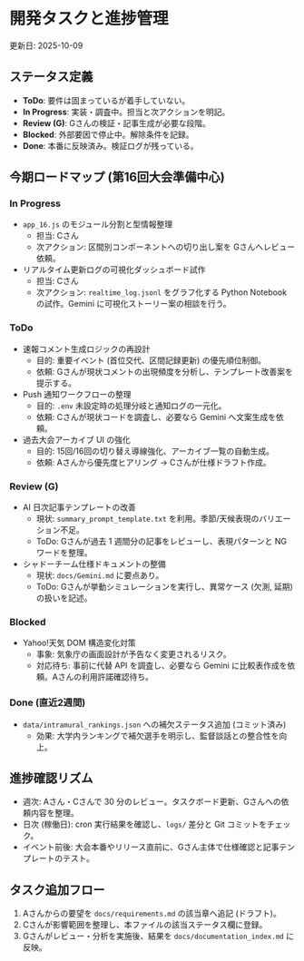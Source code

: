 # 開発タスクと進捗管理
更新日: 2025-10-09

## ステータス定義
- **ToDo**: 要件は固まっているが着手していない。
- **In Progress**: 実装・調査中。担当と次アクションを明記。
- **Review (G)**: Gさんの検証・記事生成が必要な段階。
- **Blocked**: 外部要因で停止中。解除条件を記録。
- **Done**: 本番に反映済み。検証ログが残っている。

## 今期ロードマップ (第16回大会準備中心)
### In Progress
- `app_16.js` のモジュール分割と型情報整理  
  - 担当: Cさん  
  - 次アクション: 区間別コンポーネントへの切り出し案を Gさんへレビュー依頼。  
- リアルタイム更新ログの可視化ダッシュボード試作  
  - 担当: Cさん  
  - 次アクション: `realtime_log.jsonl` をグラフ化する Python Notebook の試作。Gemini に可視化ストーリー案の相談を行う。

### ToDo
- 速報コメント生成ロジックの再設計  
  - 目的: 重要イベント (首位交代、区間記録更新) の優先順位制御。  
  - 依頼: Gさんが現状コメントの出現頻度を分析し、テンプレート改善案を提示する。  
- Push 通知ワークフローの整理  
  - 目的: `.env` 未設定時の処理分岐と通知ログの一元化。  
  - 依頼: Cさんが現状コードを調査し、必要なら Gemini へ文案生成を依頼。  
- 過去大会アーカイブ UI の強化  
  - 目的: 15回/16回の切り替え導線強化、アーカイブ一覧の自動生成。  
  - 依頼: Aさんから優先度ヒアリング → Cさんが仕様ドラフト作成。

### Review (G)
- AI 日次記事テンプレートの改善  
  - 現状: `summary_prompt_template.txt` を利用。季節/天候表現のバリエーション不足。  
  - ToDo: Gさんが過去 1 週間分の記事をレビューし、表現パターンと NG ワードを整理。  
- シャドーチーム仕様ドキュメントの整備  
  - 現状: `docs/Gemini.md` に要点あり。  
  - ToDo: Gさんが挙動シミュレーションを実行し、異常ケース (欠測, 延期) の扱いを記述。

### Blocked
- Yahoo!天気 DOM 構造変化対策  
  - 事象: 気象庁の画面設計が予告なく変更されるリスク。  
  - 対応待ち: 事前に代替 API を調査し、必要なら Gemini に比較表作成を依頼。Aさんの利用許諾確認待ち。

### Done (直近2週間)
- `data/intramural_rankings.json` への補欠ステータス追加 (コミット済み)  
  - 効果: 大学内ランキングで補欠選手を明示し、監督談話との整合性を向上。

## 進捗確認リズム
- 週次: Aさん・Cさんで 30 分のレビュー。タスクボード更新、Gさんへの依頼内容を整理。
- 日次 (稼働日): cron 実行結果を確認し、`logs/` 差分と Git コミットをチェック。
- イベント前後: 大会本番やリリース直前に、Gさん主体で仕様確認と記事テンプレートのテスト。

## タスク追加フロー
1. Aさんからの要望を `docs/requirements.md` の該当章へ追記 (ドラフト)。
2. Cさんが影響範囲を整理し、本ファイルの該当ステータス欄に登録。
3. Gさんがレビュー・分析を実施後、結果を `docs/documentation_index.md` に反映。
